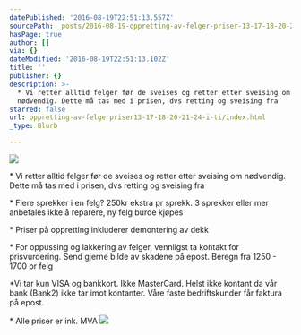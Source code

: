 ```yaml
---
datePublished: '2016-08-19T22:51:13.557Z'
sourcePath: _posts/2016-08-19-oppretting-av-felger-priser-13-17-18-20-21-24.md
hasPage: true
author: []
via: {}
dateModified: '2016-08-19T22:51:13.102Z'
title: ''
publisher: {}
description: >-
  * Vi retter alltid felger før de sveises og retter etter sveising om
  nødvendig. Dette må tas med i prisen, dvs retting og sveising fra
starred: false
url: oppretting-av-felgerpriser13-17-18-20-21-24-i-ti/index.html
_type: Blurb

---
```

![](https://the-grid-user-content.s3-us-west-2.amazonaws.com/f89b5bf2-6839-4259-8e58-0c098c1d600c.png)

\* Vi retter alltid felger før de sveises og retter etter sveising om nødvendig. Dette må tas med i prisen, dvs retting og sveising fra

\* Flere sprekker i en felg? 250kr ekstra pr sprekk. 3 sprekker eller mer anbefales ikke å reparere, ny felg burde kjøpes

\* Priser på oppretting inkluderer demontering av dekk

\* For oppussing og lakkering av felger, vennligst ta kontakt for prisvurdering. Send gjerne bilde av skadene på epost. Beregn fra 1250 - 1700 pr felg

\*Vi tar kun VISA og bankkort. Ikke MasterCard. Helst ikke kontant da vår bank (Bank2) ikke tar imot kontanter. Våre faste bedriftskunder får faktura på epost.

\* Alle priser er ink. MVA
![](https://the-grid-user-content.s3-us-west-2.amazonaws.com/3c7d86fc-1e11-4cb5-8cf7-f8b87139cad5.jpg)